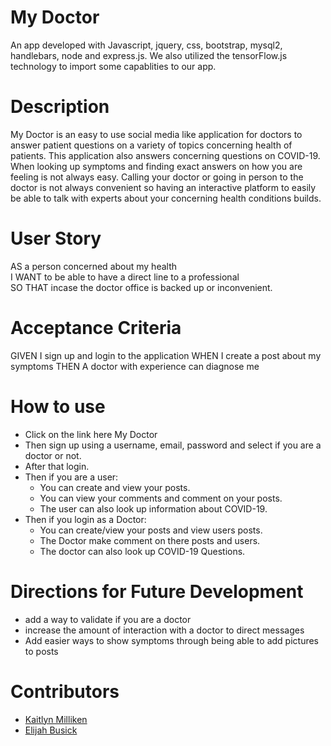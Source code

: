 # My Doctor
An app developed with Javascript, jquery, css, bootstrap, mysql2, handlebars, node and express.js. We also utilized the tensorFlow.js technology to import some capablities to our app.
# Description
My Doctor is an easy to use social media like application for doctors to answer patient questions on a variety of topics concerning health of patients. This application also answers concerning questions on COVID-19. When looking up symptoms and finding exact answers on how you are feeling is not always easy. Calling your doctor or going in person to the doctor is not always convenient so having an interactive platform to easily be able to talk with experts about your concerning health conditions builds.
# User Story
AS a person concerned about my health                                                                                                    
I WANT to be able to have a direct line to a professional                                    
SO THAT incase the doctor office is backed up or inconvenient.
# Acceptance Criteria
GIVEN I sign up and login to the application
WHEN I create a post about my symptoms
THEN A doctor with experience can diagnose me
# How to use
* Click on the link here <a src="https://project2-mydoctor.herokuapp.com/">My Doctor</a>
* Then sign up using a username, email, password and select if you are a doctor or not.
* After that login.
* Then if you are a user: 
    * You can create and view your posts.
    * You can view your comments and comment on your posts.
    * The user can also look up information about COVID-19.
* Then if you login as a Doctor:
    * You can create/view your posts and view users posts.
    * The Doctor make comment on there posts and users.
    * The doctor can also look up COVID-19 Questions.
# Directions for Future Development
* add a way to validate if you are a doctor
* increase the amount of interaction with a doctor to direct messages
* Add easier ways to show symptoms through being able to add pictures to posts
# Contributors
- [Kaitlyn Milliken](https://github.com/KaitlynMilliken)
- [Elijah Busick](https://github.com/Elijahb22)


